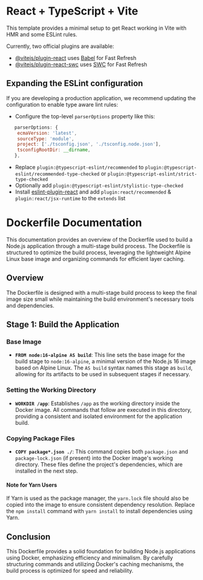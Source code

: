 # React + TypeScript + Vite

This template provides a minimal setup to get React working in Vite with HMR and some ESLint rules.

Currently, two official plugins are available:

- [@vitejs/plugin-react](https://github.com/vitejs/vite-plugin-react/blob/main/packages/plugin-react/README.md) uses [Babel](https://babeljs.io/) for Fast Refresh
- [@vitejs/plugin-react-swc](https://github.com/vitejs/vite-plugin-react-swc) uses [SWC](https://swc.rs/) for Fast Refresh

## Expanding the ESLint configuration

If you are developing a production application, we recommend updating the configuration to enable type aware lint rules:

- Configure the top-level `parserOptions` property like this:

```js
   parserOptions: {
    ecmaVersion: 'latest',
    sourceType: 'module',
    project: ['./tsconfig.json', './tsconfig.node.json'],
    tsconfigRootDir: __dirname,
   },
```

- Replace `plugin:@typescript-eslint/recommended` to `plugin:@typescript-eslint/recommended-type-checked` or `plugin:@typescript-eslint/strict-type-checked`
- Optionally add `plugin:@typescript-eslint/stylistic-type-checked`
- Install [eslint-plugin-react](https://github.com/jsx-eslint/eslint-plugin-react) and add `plugin:react/recommended` & `plugin:react/jsx-runtime` to the `extends` list

# Dockerfile Documentation

This documentation provides an overview of the Dockerfile used to build a Node.js application through a multi-stage build process. The Dockerfile is structured to optimize the build process, leveraging the lightweight Alpine Linux base image and organizing commands for efficient layer caching.

## Overview

The Dockerfile is designed with a multi-stage build process to keep the final image size small while maintaining the build environment's necessary tools and dependencies.

## Stage 1: Build the Application

### Base Image

- **`FROM node:16-alpine AS build`**: This line sets the base image for the build stage to `node:16-alpine`, a minimal version of the Node.js 16 image based on Alpine Linux. The `AS build` syntax names this stage as `build`, allowing for its artifacts to be used in subsequent stages if necessary.

### Setting the Working Directory

- **`WORKDIR /app`**: Establishes `/app` as the working directory inside the Docker image. All commands that follow are executed in this directory, providing a consistent and isolated environment for the application build.

### Copying Package Files

- **`COPY package*.json ./`**: This command copies both `package.json` and `package-lock.json` (if present) into the Docker image's working directory. These files define the project's dependencies, which are installed in the next step.

#### Note for Yarn Users

If Yarn is used as the package manager, the `yarn.lock` file should also be copied into the image to ensure consistent dependency resolution. Replace the `npm install` command with `yarn install` to install dependencies using Yarn.

## Conclusion

This Dockerfile provides a solid foundation for building Node.js applications using Docker, emphasizing efficiency and minimalism. By carefully structuring commands and utilizing Docker's caching mechanisms, the build process is optimized for speed and reliability.

